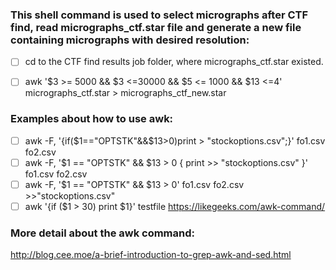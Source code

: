 ### This shell command is used to select micrographs after CTF find, read micrographs_ctf.star file and generate a new file containing micrographs with desired resolution:
- [ ] cd to the CTF find results job folder, where micrographs_ctf.star existed.
- [ ] awk '$3 >= 5000 && $3 <=30000 && $5 <= 1000 && $13 <=4' micrographs_ctf.star > micrographs_ctf_new.star







### Examples about how to use awk:
- [ ] awk -F, '{if($1=="OPTSTK"&&$13>0)print > "stockoptions.csv";}' fo1.csv fo2.csv
- [ ] awk -F, '$1 == "OPTSTK" && $13 > 0 { print >> "stockoptions.csv" }' fo1.csv fo2.csv
- [ ] awk -F, '$1 == "OPTSTK" && $13 > 0' fo1.csv fo2.csv >>"stockoptions.csv"
- [ ] awk '{if ($1 > 30) print $1}' testfile
https://likegeeks.com/awk-command/
### More detail about the awk command:
http://blog.cee.moe/a-brief-introduction-to-grep-awk-and-sed.html
